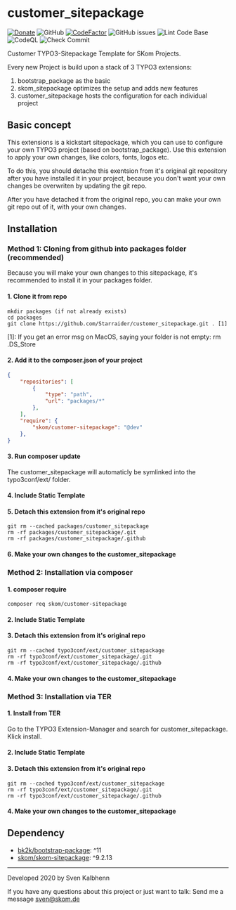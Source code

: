 # customer_sitepackage

[![Donate](https://img.shields.io/badge/Donate-PayPal-green.svg)](https://PayPal.me/SvenKalbhenn)
![GitHub](https://img.shields.io/github/license/Starraider/customer_sitepackage)
[![CodeFactor](https://www.codefactor.io/repository/github/starraider/customer_sitepackage/badge)](https://www.codefactor.io/repository/github/starraider/customer_sitepackage)
![GitHub issues](https://img.shields.io/github/issues/Starraider/customer_sitepackage)
![Lint Code Base](https://github.com/Starraider/customer_sitepackage/workflows/Lint%20Code%20Base/badge.svg)
![CodeQL](https://github.com/Starraider/customer_sitepackage/workflows/CodeQL/badge.svg)
![Check Commit](https://github.com/Starraider/customer_sitepackage/workflows/Check%20Commit/badge.svg)

Customer TYPO3-Sitepackage Template for SKom Projects.

Every new Project is build upon a stack of 3 TYPO3 extensions:

1. bootstrap_package as the basic
2. skom_sitepackage optimizes the setup and adds new features
3. customer_sitepackage hosts the configuration for each individual project

## Basic concept

This extensions is a kickstart sitepackage, which you can use to configure your own TYPO3 project (based on bootstrap_package).
Use this extension to apply your own changes, like colors, fonts, logos etc.

To do this, you should detache this exentsion from it's original git repository after you have installed it in your
project, because you don't want your own changes be overwriten by updating the git repo.

After you have detached it from the original repo, you can make your own git repo out of it, with your own changes.

## Installation

### Method 1: Cloning from github into packages folder (recommended)

Because you will make your own changes to this sitepackage, it's recommended to install it in your packages folder.

#### 1. Clone it from repo

```batch
mkdir packages (if not already exists)
cd packages
git clone https://github.com/Starraider/customer_sitepackage.git . [1]
```

[1]: If you get an error msg on MacOS, saying your folder is not empty: rm .DS_Store

#### 2. Add it to the composer.json of your project

```json
{
    "repositories": [
        {
            "type": "path",
            "url": "packages/*"
        },
    ],
    "require": {
        "skom/customer-sitepackage": "@dev"
    },
}
```

#### 3. Run composer update

The customer_sitepackage will automaticly be symlinked into the typo3conf/ext/ folder.

#### 4. Include Static Template

#### 5. Detach this extension from it's original repo

```batch
git rm --cached packages/customer_sitepackage
rm -rf packages/customer_sitepackage/.git
rm -rf packages/customer_sitepackage/.github
```

#### 6. Make your own changes to the customer_sitepackage

### Method 2: Installation via composer

#### 1. composer require

```batch
composer req skom/customer-sitepackage
```

#### 2. Include Static Template

#### 3. Detach this extension from it's original repo

```batch
git rm --cached typo3conf/ext/customer_sitepackage
rm -rf typo3conf/ext/customer_sitepackage/.git
rm -rf typo3conf/ext/customer_sitepackage/.github
```

#### 4. Make your own changes to the customer_sitepackage

### Method 3: Installation via TER

#### 1. Install from TER

Go to the TYPO3 Extension-Manager and search for customer_sitepackage.
Klick install.

#### 2. Include Static Template

#### 3. Detach this extension from it's original repo

```batch
git rm --cached typo3conf/ext/customer_sitepackage
rm -rf typo3conf/ext/customer_sitepackage/.git
rm -rf typo3conf/ext/customer_sitepackage/.github
```

#### 4. Make your own changes to the customer_sitepackage

## Dependency

- [bk2k/bootstrap-package](https://extensions.typo3.org/extension/bootstrap_package): ^11
- [skom/skom-sitepackage](https://github.com/Starraider/skom_sitepackage): ^9.2.13

---

Developed 2020 by Sven Kalbhenn

If you have any questions about this project or just want to talk:
Send me a message [sven@skom.de](mailto:sven@skom.de)
